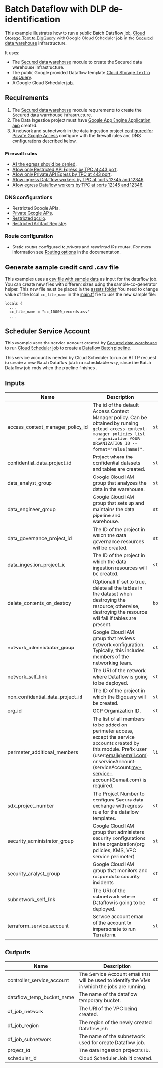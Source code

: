 # Batch Dataflow with DLP de-identification

This example illustrates how to run a public Batch Dataflow job, [Cloud Storage Text to BigQuery](https://cloud.google.com/dataflow/docs/guides/templates/provided-batch#gcstexttobigquery)
with Google Cloud Scheduler [job](https://cloud.google.com/scheduler/docs/creating#creating_jobs) in the [Secured data warehouse](../../README.md) infrastructure.

It uses:

- The [Secured data warehouse](../../README.md) module to create the Secured data warehouse infrastructure.
- The public Google provided Dataflow template [Cloud Storage Text to BigQuery](https://cloud.google.com/dataflow/docs/guides/templates/provided-batch#cloud-storage-text-to-bigquery).
- A Google Cloud Scheduler [job](https://cloud.google.com/scheduler/docs/creating#creating_jobs).

## Requirements

1. The [Secured data warehouse](../../README.md#requirements) module requirements to create the Secured data warehouse infrastructure.
1. The Data Ingestion project must have [Google App Engine Application app](https://cloud.google.com/scheduler/docs/quickstart#create_a_project_with_an_app_engine_app) created.
1. A network and subnetwork in the data ingestion project [configured for Private Google Access](https://cloud.google.com/vpc/docs/configure-private-google-access)
configure with the firewall rules and DNS configurations described below.

### Firewall rules

- [All the egress should be denied](https://cloud.google.com/vpc-service-controls/docs/set-up-private-connectivity#configure-firewall).
- [Allow only Restricted API Egress by TPC at 443 port](https://cloud.google.com/vpc-service-controls/docs/set-up-private-connectivity#configure-firewall).
- [Allow only Private API Egress by TPC at 443 port](https://cloud.google.com/vpc-service-controls/docs/set-up-private-connectivity#configure-firewall).
- [Allow ingress Dataflow workers by TPC at ports 12345 and 12346](https://cloud.google.com/dataflow/docs/guides/routes-firewall#example_firewall_ingress_rule).
- [Allow egress Dataflow workers by TPC at ports 12345 and 12346](https://cloud.google.com/dataflow/docs/guides/routes-firewall#example_firewall_egress_rule).

### DNS configurations

- [Restricted Google APIs](https://cloud.google.com/vpc-service-controls/docs/set-up-private-connectivity#configure-routes).
- [Private Google APIs](https://cloud.google.com/vpc/docs/configure-private-google-access).
- [Restricted gcr.io](https://cloud.google.com/vpc-service-controls/docs/set-up-gke#configure-dns).
- [Restricted Artifact Registry](https://cloud.google.com/vpc-service-controls/docs/set-up-gke#configure-dns).

### Route configuration

- Static routes configured to *private* and *restricted* IPs routes. For more information see [Routing options](https://cloud.google.com/vpc/docs/configure-private-google-access#config-routing) in the documentation.

## Generate sample credit card .csv file

This examples uses a [csv file with sample data](./assets/cc_10000_records.csv) as input for the dataflow job.
You can create new files with different sizes using the [sample-cc-generator](../../helpers/sample-cc-generator/README.md) helper.
This new file must be placed in the [assets folder](./assets)
You need to change value of the local `cc_file_name` in the [main.tf](./main.tf#L23) file to use the new sample file:

```hcl
locals {
  ...
  cc_file_name = "cc_10000_records.csv"
  ...
```

## Scheduler Service Account

This example uses the service account created by [Secured data warehouse](../../README.md#outputs) to run [Cloud Scheduler
job](https://cloud.google.com/scheduler/docs/creating#creating_jobs) to create a
[Dataflow Batch pipeline](https://cloud.google.com/dataflow/docs/guides/templates/provided-batch#cloud-storage-text-to-bigquery).

This service account is needed by Cloud Scheduler to run an HTTP request to create a new Batch Dataflow job in a schedulable way,
since the Batch Dataflow job ends when the pipeline finishes .

<!-- BEGINNING OF PRE-COMMIT-TERRAFORM DOCS HOOK -->
## Inputs

| Name | Description | Type | Default | Required |
|------|-------------|------|---------|:--------:|
| access\_context\_manager\_policy\_id | The id of the default Access Context Manager policy. Can be obtained by running `gcloud access-context-manager policies list --organization YOUR-ORGANIZATION_ID --format="value(name)"`. | `string` | `""` | no |
| confidential\_data\_project\_id | Project where the confidential datasets and tables are created. | `string` | n/a | yes |
| data\_analyst\_group | Google Cloud IAM group that analyzes the data in the warehouse. | `string` | n/a | yes |
| data\_engineer\_group | Google Cloud IAM group that sets up and maintains the data pipeline and warehouse. | `string` | n/a | yes |
| data\_governance\_project\_id | The ID of the project in which the data governance resources will be created. | `string` | n/a | yes |
| data\_ingestion\_project\_id | The ID of the project in which the data ingestion resources will be created. | `string` | n/a | yes |
| delete\_contents\_on\_destroy | (Optional) If set to true, delete all the tables in the dataset when destroying the resource; otherwise, destroying the resource will fail if tables are present. | `bool` | `false` | no |
| network\_administrator\_group | Google Cloud IAM group that reviews network configuration. Typically, this includes members of the networking team. | `string` | n/a | yes |
| network\_self\_link | The URI of the network where Dataflow is going to be deployed. | `string` | n/a | yes |
| non\_confidential\_data\_project\_id | The ID of the project in which the Bigquery will be created. | `string` | n/a | yes |
| org\_id | GCP Organization ID. | `string` | n/a | yes |
| perimeter\_additional\_members | The list of all members to be added on perimeter access, except the service accounts created by this module. Prefix user: (user:email@email.com) or serviceAccount: (serviceAccount:my-service-account@email.com) is required. | `list(string)` | n/a | yes |
| sdx\_project\_number | The Project Number to configure Secure data exchange with egress rule for the dataflow templates. | `string` | n/a | yes |
| security\_administrator\_group | Google Cloud IAM group that administers security configurations in the organization(org policies, KMS, VPC service perimeter). | `string` | n/a | yes |
| security\_analyst\_group | Google Cloud IAM group that monitors and responds to security incidents. | `string` | n/a | yes |
| subnetwork\_self\_link | The URI of the subnetwork where Dataflow is going to be deployed. | `string` | n/a | yes |
| terraform\_service\_account | Service account email of the account to impersonate to run Terraform. | `string` | n/a | yes |

## Outputs

| Name | Description |
|------|-------------|
| controller\_service\_account | The Service Account email that will be used to identify the VMs in which the jobs are running. |
| dataflow\_temp\_bucket\_name | The name of the dataflow temporary bucket. |
| df\_job\_network | The URI of the VPC being created. |
| df\_job\_region | The region of the newly created Dataflow job. |
| df\_job\_subnetwork | The name of the subnetwork used for create Dataflow job. |
| project\_id | The data ingestion project's ID. |
| scheduler\_id | Cloud Scheduler Job id created. |

<!-- END OF PRE-COMMIT-TERRAFORM DOCS HOOK -->
